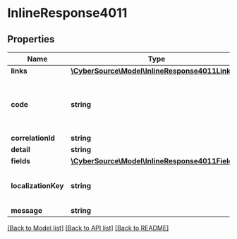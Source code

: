 # InlineResponse4011

## Properties
Name | Type | Description | Notes
------------ | ------------- | ------------- | -------------
**links** | [**\CyberSource\Model\InlineResponse4011Links**](InlineResponse4011Links.md) |  | [optional] 
**code** | **string** | Valid Values:   * FORBIDDEN_RESPONSE   * VALIDATION_ERROR   * UNSUPPORTED_MEDIA_TYPE   * MALFORMED_PAYLOAD_ERROR   * SERVER_ERROR | [optional] 
**correlationId** | **string** |  | [optional] 
**detail** | **string** |  | [optional] 
**fields** | [**\CyberSource\Model\InlineResponse4011Fields[]**](InlineResponse4011Fields.md) |  | [optional] 
**localizationKey** | **string** | Valid Values:   * cybsapi.forbidden.response   * cybsapi.validation.error   * cybsapi.media.notsupported | [optional] 
**message** | **string** |  | [optional] 

[[Back to Model list]](../README.md#documentation-for-models) [[Back to API list]](../README.md#documentation-for-api-endpoints) [[Back to README]](../README.md)


